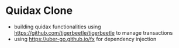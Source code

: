 # Quidax Clone
- building quidax functionalities using https://github.com/tigerbeetle/tigerbeetle to manage transactions
- using https://uber-go.github.io/fx for dependency injection
